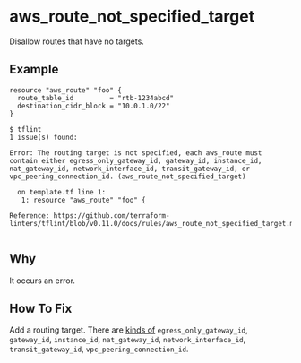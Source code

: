 # aws_route_not_specified_target

Disallow routes that have no targets.

## Example

```hcl
resource "aws_route" "foo" {
  route_table_id         = "rtb-1234abcd"
  destination_cidr_block = "10.0.1.0/22"
}
```

```
$ tflint
1 issue(s) found:

Error: The routing target is not specified, each aws_route must contain either egress_only_gateway_id, gateway_id, instance_id, nat_gateway_id, network_interface_id, transit_gateway_id, or vpc_peering_connection_id. (aws_route_not_specified_target)

  on template.tf line 1:
   1: resource "aws_route" "foo" {

Reference: https://github.com/terraform-linters/tflint/blob/v0.11.0/docs/rules/aws_route_not_specified_target.md
 
```

## Why

It occurs an error.

## How To Fix

Add a routing target. There are [kinds of](https://www.terraform.io/docs/providers/aws/r/route.html#argument-reference) `egress_only_gateway_id`, `gateway_id`, `instance_id`, `nat_gateway_id`, `network_interface_id`, `transit_gateway_id`, `vpc_peering_connection_id`.
